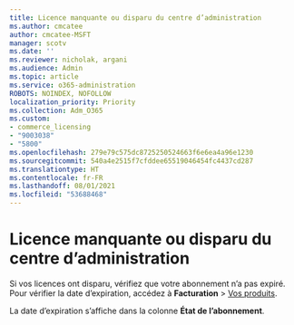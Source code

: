 ```yaml
---
title: Licence manquante ou disparu du centre d’administration
ms.author: cmcatee
author: cmcatee-MSFT
manager: scotv
ms.date: ''
ms.reviewer: nicholak, argani
ms.audience: Admin
ms.topic: article
ms.service: o365-administration
ROBOTS: NOINDEX, NOFOLLOW
localization_priority: Priority
ms.collection: Adm_O365
ms.custom:
- commerce_licensing
- "9003038"
- "5800"
ms.openlocfilehash: 279e79c575dc8725250524663f6e6ea4a96e1230
ms.sourcegitcommit: 540a4e2515f7cfddee65519046454fc4437cd287
ms.translationtype: HT
ms.contentlocale: fr-FR
ms.lasthandoff: 08/01/2021
ms.locfileid: "53688468"
---
```

# <a name="license-missing-or-disappears-from-the-admin-center"></a>Licence manquante ou disparu du centre d’administration

Si vos licences ont disparu, vérifiez que votre abonnement n’a pas expiré. Pour vérifier la date d’expiration, accédez à **Facturation** > [Vos produits](https://go.microsoft.com/fwlink/p/?linkid=842054).

La date d’expiration s’affiche dans la colonne **État de l’abonnement**.